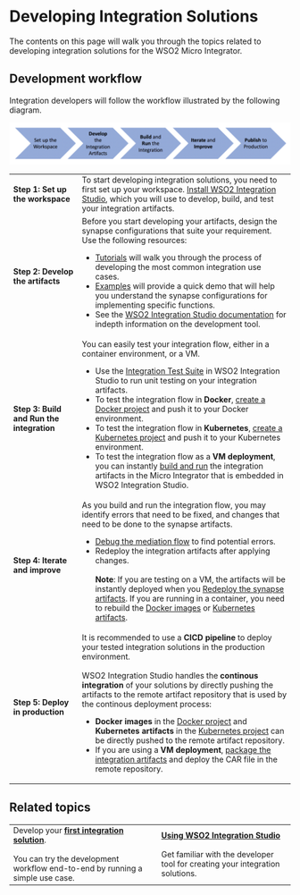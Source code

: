 # Developing Integration Solutions

The contents on this page will walk you through the topics related to developing integration solutions for the WSO2 Micro Integrator.

## Development workflow

Integration developers will follow the workflow illustrated by the following diagram.

![developer workflow](../assets/img/development_workflow.png)

<table>
	<tr>
		<td><b>Step 1: Set up the workspace</b></td>
		<td>
			To start developing integration solutions, you need to first set up your workspace.
			<a href="../../develop/installing-WSO2-Integration-Studio">Install WSO2 Integration Studio</a>, which you will use to develop, build, and test your integration artifacts.
		</td>
	</tr>
	<tr>
		<td><b>Step 2: Develop the artifacts</b></td>
		<td>
			Before you start developing your artifacts, design the synapse configurations that suite your requirement. Use the following resources:
			<ul>
				<li>
					<a href="../../use-cases/integration-use-cases">Tutorials</a> will walk you through the process of developing the most common integration use cases.
				</li>
				<li>
					<a href="../../use-cases/integration-use-cases">Examples</a> will provide a quick demo that will help you understand the synapse configurations for implementing specific functions.
				</li>
				<li>
					See the <a href="../../develop/WSO2-Integration-Studio">WSO2 Integration Studio documentation</a> for indepth information on the development tool.
				</li>
			</ul>
		</td>
	</tr>
	<tr>
		<td><b>Step 3: Build and Run the integration</b></td>
		<td>
			You can easily test your integration flow, either in a container environment, or a VM.
			<ul>
				<li>
					Use the <a href="../../develop/creating-unit-test-suite">Integration Test Suite</a> in WSO2 Integration Studio to run unit testing on your integration artifacts.
				</li>
				<li>
					To test the integration flow in <b>Docker</b>, <a href="../../develop/create-docker-project">create a Docker project</a> and push it to your Docker environment.
				</li>
				<li>
					To test the integration flow in <b>Kubernetes</b>, <a href="../../develop/create-kubernetes-project">create a Kubernetes project</a> and push it to your Kubernetes environment.
				</li>
				<li>
					To test the integration flow as a <b>VM deployment</b>, you can instantly <a href="../../develop/deploy-and-run">build and run</a> the integration artifacts in the Micro Integrator that is embedded in WSO2 Integration Studio.
				</li>
			</ul>
		</td>
	</tr>
	<tr>
		<td><b>Step 4: Iterate and improve</b></td>
		<td>
			As you build and run the integration flow, you may identify errors that need to be fixed, and changes that need to be done to the synapse artifacts.
			<ul>
				<li>
					<a href="../../develop/debugging-mediation">Debug the mediation flow</a> to find potential errors.
				</li>
				<li>
					Redeploy the integration artifacts after applying changes.</br></br>
					<b>Note</b>: If you are testing on a VM, the artifacts will be instantly deployed when you <a href="../../develop/deploy-and-run">Redeploy the synapse artifacts</a>. If you are running in a container, you need to rebuild the <a href="../../develop/create-docker-project">Docker images</a> or <a href="../../develop/create-kubernetes-project">Kubernetes artifacts</a>.
				</li>
			</ul>
		</td>
	</tr>
	<tr>
		<td><b>Step 5: Deploy in production</b></td>
		<td>
			It is recommended to use a <b>CICD pipeline</b> to deploy your tested integration solutions in the production environment.</br></br>
			WSO2 Integration Studio handles the <b>continous integration</b> of your solutions by directly pushing the artifacts to the remote artifact repository that is used by the continous deployment process: 
			<ul>
				<li>
					<b>Docker images</b> in the <a href="../../develop/create-docker-project">Docker project</a> and <b>Kubernetes artifacts</b> in the <a href="../../develop/create-kubernetes-project">Kubernetes project</a> can be directly pushed to the remote artifact repository.
				</li>
				<li>
					If you are using a <b>VM deployment</b>, <a href="../../develop/packaging-artifacts">package the integration artifacts</a> and deploy the CAR file in the remote repository.
				</li>
			</ul>
		</td>
	</tr>
</table>

<!--

### Step 1: Set up the workspace
To start developing integration solutions, you need to first set up your workspace:

* Install WSO2 Integration Studio, which you will use to develop, build, and test your integration artifacts.
* Install Docker if you want to test your solution in a containerized environment.
* Install the CURL client to test the integration solution by triggering the integration flow.

### Step 2: Develop the artifacts

Before you start developing your artifacts, design the synapse configurations that suite your requirement. Use the following resources:

* [Guides](use-cases/guides/using-templates.md) will walk you through the process of developing the most common integration use cases.
* [Examples](../../use-cases/guides/configuring-endpoints-using-apis.md) will provide a quick demo that will help you understand the synapse configurations for implementing specific functions.
* [Tasks](../../use-cases/tasks/configuring-endpoints-using-apis.md) will provide indepth information on developing all the integration artifacts and configurations. 
* See [Using WSO2 Integration Studio](develop/working-with-WSO2-Integration-Studio.md) for information on the tool that you use for development.

### Step 3: Build and Run the integration
You can easily test your integration flow, either in a container environment, or a VM.

#### Using a VM
If you want to test the integration flow as a VM deployment, you can instantly deploy the synapse artifacts in the Micro INtegrator that is embedded in WSO2 Integration Studio.

See [testing the integration](develop/working-with-WSO2-Integration-Studio#testing-build-and-run-the-integration)

#### Using Docker
If you want to test the integration flow in a container environment:

1. Be sure that Docker is installed in your machine.
2. Export a Docker Image of your integration artifacts. 
3. Build and run the Docker image.

### Step 4: Iterate and improve
As you build and run the integration flow, you may identify errors that need to be fixed, and changes that need to be done to the synapse artifacts.

1. Debug mediation to find potential errors.
2. Redeploy the synapse artifacts after applying changes. 
   > If you are testing on a VM, the artifacts will be instantly deployed. If you are running in a container, you need to rebuild the Docker image and deploy it in Docker.

### Step 5: Deploy in production

To deploy your tested integration solution in your production environment, you can use a CI/CD pipeline. Alternatively, you can package the integration artifacts and deploy the CAR file in the Micro Integrator that is running in production.

-->

## Related topics

<table>
	<tr>
		<td>
			Develop your <b><a href="../../develop/integration-development-kickstart">first integration solution</a></b>.</br></br>
			You can try the development workflow end-to-end by running a simple use case.
		</td>
		<!--
		<td>
			<b><a href="../../develop/using-cicd-pipeline">Using a CI/CD Pipeline</a></b></br></br>
			Publish your tested integration solution into production using a CI/CD pipeline.
		</td>
	-->
		<td>
			<b><a href="../../develop/WSO2-Integration-Studio">Using WSO2 Integration Studio</a></b></br></br>
			Get familiar with the developer tool for creating your integration solutions.
		</td>
	</tr>
</table>
